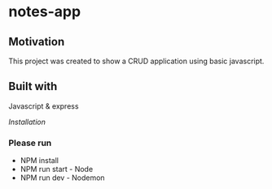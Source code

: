 # notes-app

## Motivation 

This project was created to show a CRUD application using basic javascript. 

## Built with

Javascript & express

*Installation*
### Please run
 - NPM install
 - NPM run start - Node
 - NPM run dev - Nodemon

